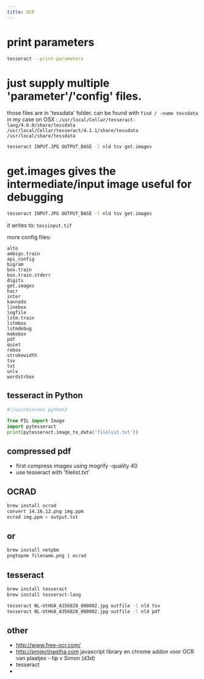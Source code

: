 ```yaml
---
title: OCR
---
```


# print parameters
```bash
tesseract --print-parameters
```

#  just supply multiple 'parameter'/'config' files.
those files are in 'tessdata' folder. can be found with `find / -name tessdata`
in my case on OSX : 
`/usr/local/Cellar/tesseract-lang/4.0.0/share/tessdata`
`/usr/local/Cellar/tesseract/4.1.1/share/tessdata`
`/usr/local/share/tessdata`

```bash 
tesseract INPUT.JPG OUTPUT_BASE -l nld tsv get.images
```

# get.images gives the intermediate/input image useful for debugging
```bash 
tesseract INPUT.JPG OUTPUT_BASE -l nld tsv get.images
```
it writes to: `tessinput.tif`

more config files:
```
alto
ambigs.train
api_config
bigram
box.train
box.train.stderr
digits
get.images
hocr
inter
kannada
linebox
logfile
lstm.train
lstmbox
lstmdebug
makebox
pdf
quiet
rebox
strokewidth
tsv
txt
unlv
wordstrbox
```
 
## tesseract in Python
```python
#!/usr/bin/env python3

from PIL import Image
import pytesseract
print(pytesseract.image_to_data('filelist.txt'))
```

## compressed pdf
* first compress images using mogrify -quality 40
* use tesseract with 'filelist.txt'

## OCRAD
```bash
brew install ocrad
convert 14.16.12.png img.ppm
ocrad img.ppm > output.txt
```

## or 
```bash
brew install netpbm
pngtopnm filename.png | ocrad
```

## tesseract
```bash
brew install tesseract
brew install tesseract-lang

tesseract NL-UtHUA_A356828_000002.jpg outfile -l nld tsv
tesseract NL-UtHUA_A356828_000002.jpg outfile -l nld pdf
```

## other
* http://www.free-ocr.com/
* http://projectnaptha.com javascript library en chrome addon voor OCR van plaatjes - tip v Simon (d3d)
* tesseract
* 
